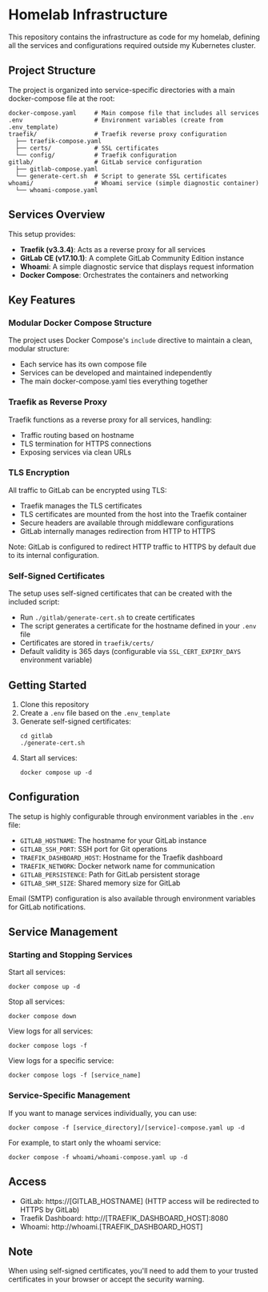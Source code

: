 # Homelab Infrastructure

This repository contains the infrastructure as code for my homelab, defining all the services and configurations required outside my Kubernetes cluster.

## Project Structure

The project is organized into service-specific directories with a main docker-compose file at the root:

```
docker-compose.yaml     # Main compose file that includes all services
.env                    # Environment variables (create from .env_template)
traefik/                # Traefik reverse proxy configuration
  ├── traefik-compose.yaml
  ├── certs/            # SSL certificates
  └── config/           # Traefik configuration
gitlab/                 # GitLab service configuration
  ├── gitlab-compose.yaml
  └── generate-cert.sh  # Script to generate SSL certificates
whoami/                 # Whoami service (simple diagnostic container)
  └── whoami-compose.yaml
```

## Services Overview

This setup provides:

- **Traefik (v3.3.4)**: Acts as a reverse proxy for all services
- **GitLab CE (v17.10.1)**: A complete GitLab Community Edition instance
- **Whoami**: A simple diagnostic service that displays request information
- **Docker Compose**: Orchestrates the containers and networking

## Key Features

### Modular Docker Compose Structure

The project uses Docker Compose's `include` directive to maintain a clean, modular structure:
- Each service has its own compose file
- Services can be developed and maintained independently
- The main docker-compose.yaml ties everything together

### Traefik as Reverse Proxy

Traefik functions as a reverse proxy for all services, handling:
- Traffic routing based on hostname
- TLS termination for HTTPS connections
- Exposing services via clean URLs

### TLS Encryption

All traffic to GitLab can be encrypted using TLS:
- Traefik manages the TLS certificates
- TLS certificates are mounted from the host into the Traefik container
- Secure headers are available through middleware configurations
- GitLab internally manages redirection from HTTP to HTTPS

Note: GitLab is configured to redirect HTTP traffic to HTTPS by default due to its internal configuration.

### Self-Signed Certificates

The setup uses self-signed certificates that can be created with the included script:
- Run `./gitlab/generate-cert.sh` to create certificates
- The script generates a certificate for the hostname defined in your `.env` file
- Certificates are stored in `traefik/certs/`
- Default validity is 365 days (configurable via `SSL_CERT_EXPIRY_DAYS` environment variable)

## Getting Started

1. Clone this repository
2. Create a `.env` file based on the `.env_template`
3. Generate self-signed certificates:
   ```
   cd gitlab
   ./generate-cert.sh
   ```
4. Start all services:
   ```
   docker compose up -d
   ```

## Configuration

The setup is highly configurable through environment variables in the `.env` file:
- `GITLAB_HOSTNAME`: The hostname for your GitLab instance
- `GITLAB_SSH_PORT`: SSH port for Git operations
- `TRAEFIK_DASHBOARD_HOST`: Hostname for the Traefik dashboard
- `TRAEFIK_NETWORK`: Docker network name for communication
- `GITLAB_PERSISTENCE`: Path for GitLab persistent storage
- `GITLAB_SHM_SIZE`: Shared memory size for GitLab

Email (SMTP) configuration is also available through environment variables for GitLab notifications.

## Service Management

### Starting and Stopping Services

Start all services:
```
docker compose up -d
```

Stop all services:
```
docker compose down
```

View logs for all services:
```
docker compose logs -f
```

View logs for a specific service:
```
docker compose logs -f [service_name]
```

### Service-Specific Management

If you want to manage services individually, you can use:
```
docker compose -f [service_directory]/[service]-compose.yaml up -d
```

For example, to start only the whoami service:
```
docker compose -f whoami/whoami-compose.yaml up -d
```

## Access

- GitLab: https://[GITLAB_HOSTNAME] (HTTP access will be redirected to HTTPS by GitLab)
- Traefik Dashboard: http://[TRAEFIK_DASHBOARD_HOST]:8080
- Whoami: http://whoami.[TRAEFIK_DASHBOARD_HOST]

## Note

When using self-signed certificates, you'll need to add them to your trusted certificates in your browser or accept the security warning.
